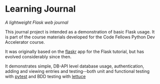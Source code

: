 # Learning Journal

*A lightweight Flask web journal*

This journal project is intended as a demonstration of basic Flask usage. It is
part of the course materials developed for the Code Fellows Python Dev
Accelerator course.

It was originally based on the [flaskr](http://flask.pocoo.org/docs/tutorial/)
app for the Flask tutorial, but has evolved considerably since then.

It demonstrates simple, DB-API level database usage, authentication, adding and
viewing entries and testing--both unit and functional testing with
[pytest](http://pytest.org) and BDD testing with [lettuce](http://lettuce.it)
